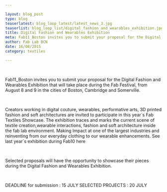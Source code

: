 ```yaml
---

layout: blog_post
type: blog
teaserlatest: blog_loop_latest/latest_news_3.jpg
teaserlist: blog_loop_list/digital_fashion_and_wearables_exhibition.jpg
title: Digital Fashion and Wearables Exhibition
meta: Fab11_Boston invites you to submit your proposal for the Digital Fashion and Wearables Exhibition thats will take place during the Fab Festival, from August 8 and 9 in the cities of Boston, Cambridge and Somerville.
author: Fab Lab BCN
date: 16/08/2015
category: textiles

---
```

  
<br>


Fab11_Boston invites you to submit your proposal for the Digital Fashion and Wearables Exhibition that will take place during the Fab Festival, from August 8 and 9 in the cities of Boston, Cambridge and Somerville.

<br>

Creators working in digital couture, wearables, performative arts, 3D printed fashion and soft architectures are invited to participate in this year´s Fab Textiles Showcase. The exhibition traces and marks the current scene of textile creation,wearable interactions, fashion and soft architecture inside the fab lab environment.
Making Impact at one of the largest industries and reinventing from our everyday clothing to our wearable enhancements. See last year´s exhibition during Fab10 here

<br>

Selected proposals will have the opportunity to showcase their pieces during the Digital Fashion and Wearables Exhibition.

<br>

DEADLINE for submission : 15 JULY
SELECTED PROJECTS : 20 JULY